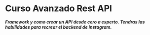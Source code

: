# Curso Avanzado Rest API

**_Framework y como crear un API desde cero a experto. Tendras las habilidades para recrear el backend de instagram._**

